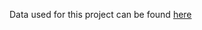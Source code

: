 

Data used for this project can be found [here](https://www.kaggle.com/datasets/yagunnersya/fifa-21-messy-raw-dataset-for-cleaning-exploring?rvi=1)